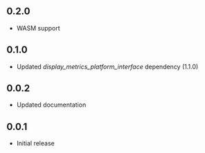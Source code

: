 ## 0.2.0
* WASM support

## 0.1.0
* Updated *display_metrics_platform_interface* dependency (1.1.0)

## 0.0.2
* Updated documentation

## 0.0.1
* Initial release
